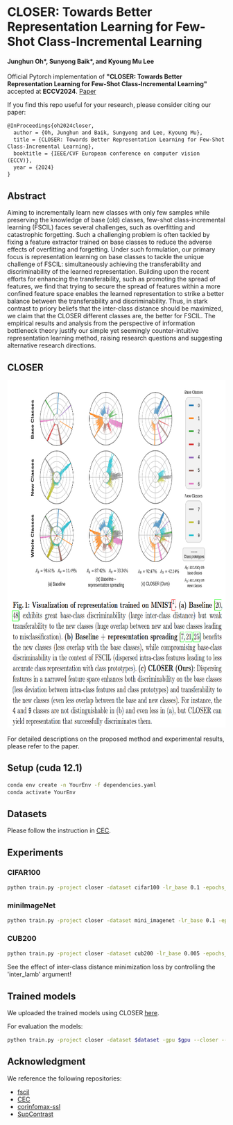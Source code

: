 # CLOSER: Towards Better Representation Learning for Few-Shot Class-Incremental Learning
#### Junghun Oh*, Sunyong Baik*, and Kyoung Mu Lee

Official Pytorch implementation of **"CLOSER: Towards Better Representation Learning for Few-Shot Class-Incremental Learning"** accepted at **ECCV2024**.
[Paper](https://arxiv.org/abs/2410.05627)

If you find this repo useful for your research, please consider citing our paper:
```
@InProceedings{oh2024closer,
  author = {Oh, Junghun and Baik, Sungyong and Lee, Kyoung Mu},
  title = {CLOSER: Towards Better Representation Learning for Few-Shot Class-Incremental Learning},
  booktitle = {IEEE/CVF European conference on computer vision (ECCV)},
  year = {2024}
}
```

## Abstract
Aiming to incrementally learn new classes with only few samples while preserving the knowledge of base (old) classes, few-shot class-incremental learning (FSCIL) faces several challenges, such as overfitting and catastrophic forgetting. Such a challenging problem is often tackled by fixing a feature extractor trained on base classes to reduce the adverse effects of overfitting and forgetting. Under such formulation, our primary focus is representation learning on base classes to tackle the unique challenge of FSCIL: simultaneously achieving the transferability and discriminability of the learned representation. Building upon the recent efforts for enhancing the transferability, such as promoting the spread of features, we find that trying to secure the spread of features within a more confined feature space enables the learned representation to strike a better balance between the transferability and discriminability. Thus, in stark contrast to priory beliefs that the inter-class distance should be maximized, we claim that the CLOSER different classes are, the better for FSCIL. The empirical results and analysis from the perspective of information bottleneck theory justify our simple yet seemingly counter-intuitive representation learning method, raising research questions and suggesting alternative research directions.

## CLOSER

<img src='./images/Figure1.png' width='2000' height='800'>

For detailed descriptions on the proposed method and experimental results, please refer to the paper.

## Setup (cuda 12.1)
```bash
conda env create -n YourEnv -f dependencies.yaml
conda activate YourEnv
```

## Datasets
Please follow the instruction in [CEC](https://github.com/icoz69/CEC-CVPR2021?tab=readme-ov-file#datasets-and-pretrained-models).

## Experiments

### CIFAR100
```bash
python train.py -project closer -dataset cifar100 -lr_base 0.1 -epochs_base 200 -gpu $gpu --closer --save closer -batch_size_base 128 -seed 1 --ssc_lamb 0.1 --inter_lamb 1 --temp 32
```

### miniImageNet
```bash
python train.py -project closer -dataset mini_imagenet -lr_base 0.1 -epochs_base 200 -gpu $gpu --closer --save closer -batch_size_base 128 -seed 1 --ssc_lamb 0.1 --inter_lamb 0.5 --temp 32
```

### CUB200
```bash
python train.py -project closer -dataset cub200 -lr_base 0.005 -epochs_base 50 -gpu $gpu --closer --save closer -batch_size_base 256 -seed 1 --ssc_lamb 0.01 --inter_lamb 1.5 --temp 32
```

See the effect of inter-class distance minimization loss by controlling the 'inter_lamb' argument!

## Trained models
We uploaded the trained models using CLOSER [here](https://drive.google.com/drive/folders/10STnlGnLPhxJs4_UMP-nOg54p1SBY_KY?usp=sharing).

For evaluation the models:
```bash
python train.py -project closer -dataset $dataset -gpu $gpu --closer --save closer_trained --eval_only -model_dir $model_dir
```

## Acknowledgment
We reference the following repositories:
- [fscil](https://github.com/xyutao/fscil)
- [CEC](https://github.com/icoz69/CEC-CVPR2021)
- [corinfomax-ssl](https://github.com/serdarozsoy/corinfomax-ssl)
- [SupContrast](https://github.com/HobbitLong/SupContrast)


